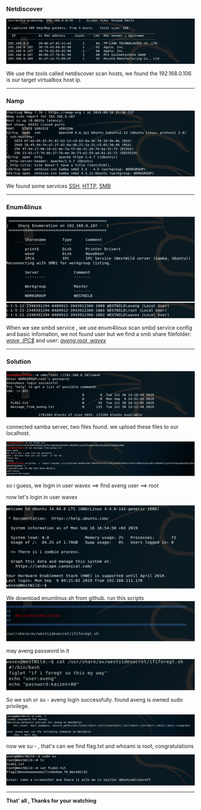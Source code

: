 

### **Netdiscover**



<img src="images/Screen Shot 2019-09-16 at 9.57.43 PM.png" alt="Screen Shot 2019-09-16 at 9.57.43 PM" style="zoom:100%;" />

We use the tools called netdiscover scan hosts, we found the 192.168.0.106 is our target virtualbox host ip.

------

### **Namp**

<img src="images/Screen Shot 2019-09-16 at 9.59.36 PM.png" alt="Screen Shot 2019-09-16 at 9.59.36 PM" style="zoom:100%;" />


We found some services <u>SSH</u>, <u>HTTP</u>, <u>SMB</u>

------

### Enum4linux


<img src="images/Screen Shot 2019-09-16 at 10.16.43 PM.png" alt="Screen Shot 2019-09-16 at 10.16.43 PM" style="zoom:100%;" />


<img src="images/Screen Shot 2019-09-16 at 10.22.33 PM.png" alt="Screen Shot 2019-09-16 at 10.22.33 PM" style="zoom:100%;" />



When we see smbd service , we use enum4linux scan smbd service config and basic infomation, we not found user but we find a smb share filefolder: <u>*wave, IPC$*</u> and user: <u>*aveng,root, wavex*</u>

------

### Solution

<img src="images/Screen Shot 2019-09-16 at 11.04.23 PM.png" alt="Screen Shot 2019-09-16 at 11.04.23 PM" style="zoom:100%;" />


connected samba server, two files found. we upload these files to our localhost.

<img src="images/Screen Shot 2019-09-16 at 11.06.09 PM.png" alt="Screen Shot 2019-09-16 at 11.06.09 PM" style="zoom:100%;" />


so i guess, we login in user wavex ==> find aveng user ==> root

now let's login in user wavex

<img src="images/Screen Shot 2019-09-16 at 11.07.51 PM.png" alt="Screen Shot 2019-09-16 at 11.07.51 PM" style="zoom:100%;" />


We download enumlinux.sh from github. run this scripts
<img src="images/Screen Shot 2019-09-16 at 11.11.51 PM.png" alt="Screen Shot 2019-09-16 at 11.11.51 PM" style="zoom:100%;" />


may aveng password in it

<img src="images/Screen Shot 2019-09-16 at 11.12.20 PM.png" alt="Screen Shot 2019-09-16 at 11.12.20 PM" style="zoom:100%;" />

So we ssh or su - aveng login successfully. found aveng is owned sudo privilege.

<img src="images/Screen Shot 2019-09-16 at 11.14.23 PM.png" alt="Screen Shot 2019-09-16 at 11.14.23 PM" style="zoom:100%;" />

now we su - , that's can we find flag.txt and whoami is root, congratulations

<img src="images/Screen Shot 2019-09-16 at 11.16.00 PM.png" alt="Screen Shot 2019-09-16 at 11.16.00 PM" style="zoom:100%;" />

------

**That' all , Thanks for your watching**
